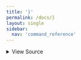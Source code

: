 ```yaml
---
title: '}'
permalink: /docs/}
layout: single
sidebar:
  nav: 'command_reference'
---
```




<details>
  <summary>View Source</summary>

{% highlight sh %}

!fn --shellpen-private contexts writeNullIfEmpty
!fn --shellpen-private contexts pop
!fn --shellpen-private writeDSL writeln "}"
{% endhighlight %}

</details>









